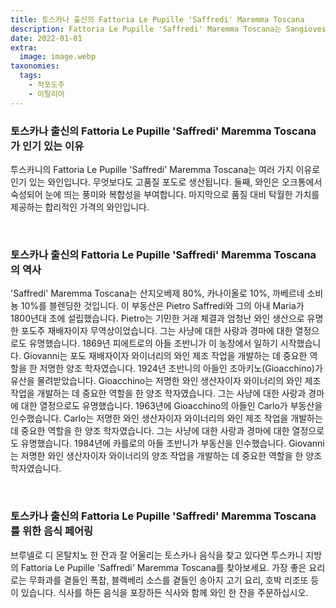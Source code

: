 ```yaml
---
title: 토스카나 출신의 Fattoria Le Pupille 'Saffredi' Maremma Toscana
description: Fattoria Le Pupille 'Saffredi' Maremma Toscana는 Sangiovese, Cabernet Sauvignon 및 Merlot 포도의 블렌드로 만들어지기 때문에 독특한 와인입니다. 이 와인은 새 오크통에서 숙성되어 과일향과 스파이시한 풍미가 특징입니다.
date: 2022-01-01
extra:
  image: image.webp
taxonomies:
  tags: 
    - 적포도주
    - 이탈리아
---
```



### 토스카나 출신의 Fattoria Le Pupille 'Saffredi' Maremma Toscana 가 인기 있는 이유

투스카니의 Fattoria Le Pupille 'Saffredi' Maremma Toscana는 여러 가지 이유로 인기 있는 와인입니다. 무엇보다도 고품질 포도로 생산됩니다. 둘째, 와인은 오크통에서 숙성되어 눈에 띄는 풍미와 복합성을 부여합니다. 마지막으로 품질 대비 탁월한 가치를 제공하는 합리적인 가격의 와인입니다.

&nbsp;  

### 토스카나 출신의 Fattoria Le Pupille 'Saffredi' Maremma Toscana 의 역사

'Saffredi' Maremma Toscana는 산지오베제 80%, 카나이올로 10%, 까베르네 소비뇽 10%를 블렌딩한 것입니다. 이 부동산은 Pietro Saffredi와 그의 아내 Maria가 1800년대 초에 설립했습니다. Pietro는 기민한 거래 체결과 엄청난 와인 생산으로 유명한 포도주 재배자이자 무역상이었습니다. 그는 사냥에 대한 사랑과 경마에 대한 열정으로도 유명했습니다. 1869년 피에트로의 아들 조반니가 이 농장에서 일하기 시작했습니다. Giovanni는 포도 재배자이자 와이너리의 와인 제조 작업을 개발하는 데 중요한 역할을 한 저명한 양조 학자였습니다. 1924년 조반니의 아들인 조아키노(Gioacchino)가 유산을 물려받았습니다. Gioacchino는 저명한 와인 생산자이자 와이너리의 와인 제조 작업을 개발하는 데 중요한 역할을 한 양조 학자였습니다. 그는 사냥에 대한 사랑과 경마에 대한 열정으로도 유명했습니다. 1963년에 Gioacchino의 아들인 Carlo가 부동산을 인수했습니다. Carlo는 저명한 와인 생산자이자 와이너리의 와인 제조 작업을 개발하는 데 중요한 역할을 한 양조 학자였습니다. 그는 사냥에 대한 사랑과 경마에 대한 열정으로도 유명했습니다. 1984년에 카를로의 아들 조반니가 부동산을 인수했습니다. Giovanni는 저명한 와인 생산자이자 와이너리의 양조 작업을 개발하는 데 중요한 역할을 한 양조 학자였습니다.

&nbsp;  

### 토스카나 출신의 Fattoria Le Pupille 'Saffredi' Maremma Toscana 를 위한 음식 페어링

브루넬로 디 몬탈치노 한 잔과 잘 어울리는 토스카나 음식을 찾고 있다면 투스카니 지방의 Fattoria Le Pupille 'Saffredi' Maremma Toscana를 찾아보세요. 가장 좋은 요리로는 무화과를 곁들인 폭찹, 블랙베리 소스를 곁들인 송아지 고기 요리, 호박 리조또 등이 있습니다. 식사를 하든 음식을 포장하든 식사와 함께 와인 한 잔을 주문하십시오.

&nbsp;  
